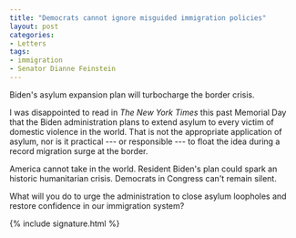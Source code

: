 ```yaml
---
title: "Democrats cannot ignore misguided immigration policies"
layout: post
categories:
- Letters
tags:
- immigration
- Senator Dianne Feinstein
---
```


Biden's asylum expansion plan will turbocharge the border crisis.

I was disappointed to read in *The New York Times* this past Memorial Day that the Biden administration plans to extend asylum to every victim of domestic violence in the world. That is not the appropriate application of asylum, nor is it practical --- or responsible --- to float the idea during a record migration surge at the border.

America cannot take in the world. Resident Biden's plan could spark an historic humanitarian crisis. Democrats in Congress can't remain silent.

What will you do to urge the administration to close asylum loopholes and restore confidence in our immigration system?

{% include signature.html %}
